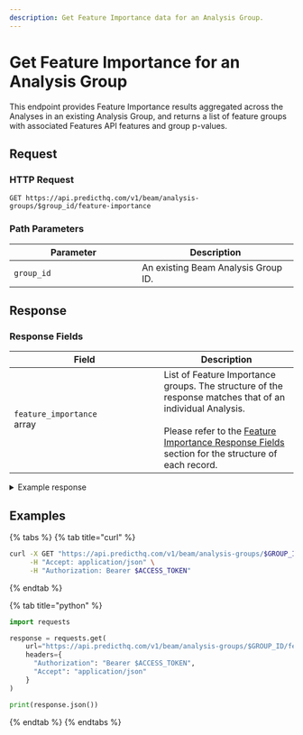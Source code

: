 ```yaml
---
description: Get Feature Importance data for an Analysis Group.
---
```


# Get Feature Importance for an Analysis Group

This endpoint provides Feature Importance results aggregated across the Analyses in an existing Analysis Group, and returns a list of feature groups with associated Features API features and group p-values.

## Request

### HTTP Request

```http
GET https://api.predicthq.com/v1/beam/analysis-groups/$group_id/feature-importance
```

### Path Parameters

<table><thead><tr><th width="211">Parameter</th><th>Description</th></tr></thead><tbody><tr><td><code>group_id</code></td><td>An existing Beam Analysis Group ID.</td></tr></tbody></table>

## Response

### Response Fields

<table><thead><tr><th width="250">Field</th><th>Description</th></tr></thead><tbody><tr><td><code>feature_importance</code><br>array</td><td>List of Feature Importance groups. The structure of the response matches that of an individual Analysis.<br><br>Please refer to the <a href="../get-feature-importance.md#feature-importance-response-fields">Feature Importance Response Fields</a> section for the structure of each record.</td></tr></tbody></table>

<details>

<summary>Example response</summary>

Below is an example response:

```json
{
    "feature_importance": [
        {
            "feature_group": "school-holidays",
            "features": [
                "phq_rank_school_holidays"
            ],
            "p_value": 0.0236,
            "important": true
        },
        {
            "feature_group": "observances",
            "features": [
                "phq_rank_observances"
            ],
            "p_value": 0.0313,
            "important": true
        },
        {
            "feature_group": "conferences",
            "features": [
                "phq_attendance_conferences"
            ],
            "p_value": 0.0532,
            "important": true
        },
        {
            "feature_group": "community",
            "features": [
                "phq_attendance_community"
            ],
            "p_value": 0.0717,
            "important": true
        },
        {
            "feature_group": "performing-arts",
            "features": [
                "phq_attendance_performing_arts"
            ],
            "p_value": 0.2541,
            "important": false
        },
        {
            "feature_group": "concerts",
            "features": [
                "phq_attendance_concerts"
            ],
            "p_value": 0.3528,
            "important": false
        },
        {
            "feature_group": "academic",
            "features": [
                "phq_rank_academic_exam",
                "phq_rank_academic_holiday"
            ],
            "p_value": 0.6479,
            "important": false
        },
        {
            "feature_group": "expos",
            "features": [
                "phq_attendance_expos"
            ],
            "p_value": 0.7802,
            "important": false
        },
        {
            "feature_group": "festivals",
            "features": [
                "phq_attendance_festivals"
            ],
            "p_value": 0.9684,
            "important": false
        },
        {
            "feature_group": "public-holidays",
            "features": [
                "phq_rank_public_holidays"
            ],
            "p_value": 0.9975,
            "important": false
        },
        {
            "feature_group": "sports",
            "features": [
                "phq_attendance_sports"
            ],
            "p_value": 0.9999,
            "important": false
        }
    ]
}
```

</details>

## Examples

{% tabs %}
{% tab title="curl" %}
```bash
curl -X GET "https://api.predicthq.com/v1/beam/analysis-groups/$GROUP_ID/feature-importance" \
     -H "Accept: application/json" \
     -H "Authorization: Bearer $ACCESS_TOKEN"
```
{% endtab %}

{% tab title="python" %}
```python
import requests

response = requests.get(
    url="https://api.predicthq.com/v1/beam/analysis-groups/$GROUP_ID/feature-importance",
    headers={
      "Authorization": "Bearer $ACCESS_TOKEN",
      "Accept": "application/json"
    }
)

print(response.json())
```
{% endtab %}
{% endtabs %}

